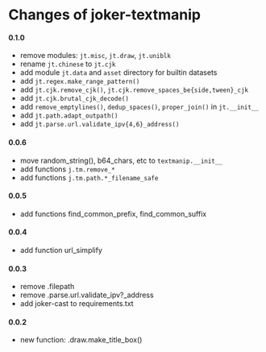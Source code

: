 Changes of joker-textmanip
==========================

#### 0.1.0
* remove modules: `jt.misc`, `jt.draw`, `jt.uniblk`
* rename `jt.chinese` to `jt.cjk`
* add module `jt.data` and `asset` directory for builtin datasets
* add `jt.regex.make_range_pattern()`
* add `jt.cjk.remove_cjk()`,  `jt.cjk.remove_spaces_be{side,tween}_cjk`
* add `jt.cjk.brutal_cjk_decode()`
* add `remove_emptylines()`, `dedup_spaces()`, `proper_join()` in `jt.__init__`
* add `jt.path.adapt_outpath()`
* add `jt.parse.url.validate_ipv{4,6}_address()`

#### 0.0.6
* move random_string(), b64_chars, etc to `textmanip.__init__`
* add functions `j.tm.remove_*`
* add functions `j.tm.path.*_filename_safe`

#### 0.0.5
* add functions find_common_prefix, find_common_suffix

#### 0.0.4
* add function url_simplify

#### 0.0.3
* remove .filepath
* remove .parse.url.validate_ipv?_address
* add joker-cast to requirements.txt

#### 0.0.2
* new function: .draw.make_title_box()
